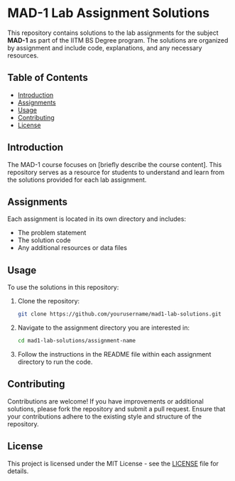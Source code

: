 # MAD-1 Lab Assignment Solutions

This repository contains solutions to the lab assignments for the subject **MAD-1** as part of the IITM BS Degree program. The solutions are organized by assignment and include code, explanations, and any necessary resources.

## Table of Contents

- [Introduction](#introduction)
- [Assignments](#assignments)
- [Usage](#usage)
- [Contributing](#contributing)
- [License](#license)

## Introduction

The MAD-1 course focuses on [briefly describe the course content]. This repository serves as a resource for students to understand and learn from the solutions provided for each lab assignment.

## Assignments

Each assignment is located in its own directory and includes:

- The problem statement
- The solution code
- Any additional resources or data files

## Usage

To use the solutions in this repository:

1. Clone the repository:
   ```bash
   git clone https://github.com/yourusername/mad1-lab-solutions.git
   ```
2. Navigate to the assignment directory you are interested in:
   ```bash
   cd mad1-lab-solutions/assignment-name
   ```
3. Follow the instructions in the README file within each assignment directory to run the code.

## Contributing

Contributions are welcome! If you have improvements or additional solutions, please fork the repository and submit a pull request. Ensure that your contributions adhere to the existing style and structure of the repository.

## License

This project is licensed under the MIT License - see the [LICENSE](LICENSE) file for details.

